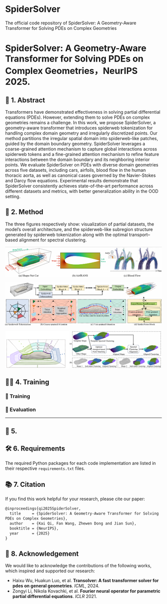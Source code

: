 # SpiderSolver
The official code repository of SpiderSolver: A Geometry-Aware Transformer for Solving PDEs on Complex Geometries

# SpiderSolver: A Geometry-Aware Transformer for Solving PDEs on Complex Geometries，NeurIPS 2025.

##  🧾 1.  Abstract
 Transformers have demonstrated effectiveness in solving partial differential equations (PDEs). However, extending them to solve PDEs on complex geometries
 remains a challenge. In this work, we propose SpiderSolver, a geometry-aware transformer that introduces spiderweb tokenization for handling complex domain
 geometry and irregularly discretized points. Our method partitions the irregular spatial domain into spiderweb-like patches, guided by the domain boundary geometry. SpiderSolver leverages a coarse-grained attention mechanism to capture global interactions across spiderweb tokens and a fine-grained attention mechanism
 to refine feature interactions between the domain boundary and its neighboring interior points. We evaluate SpiderSolver on PDEs with diverse domain geometries
 across five datasets, including cars, airfoils, blood flow in the human thoracic aorta, as well as canonical cases governed by the Navier-Stokes and Darcy flow equations.
 Experimental results demonstrate that SpiderSolver consistently achieves state-of-the-art performance across different datasets and metrics, with better generalization
 ability in the OOD setting.


## 🧠 2.  Method

The three figures respectively show: visualization of partial datasets, the model’s overall architecture, and the spiderweb-like subregion structure generated by spiderweb tokenization along with the optimal transport–based alignment for spectral clustering.

![Image text](data.png)

![Image text](architecture.png)

![Image text](spider_and_OT.png)


##  🏋️‍♂️ 4.  Training

### 🔧 Training




### 🧪 Evaluation



---


## 🚀 5.  



## 🛠️ 6. Requirements
The required Python packages for each code implementation are listed in their respective `requirements.txt` files.


## 📚 7. Citation
If you find this work helpful for your research, please cite our paper:
```
@inproceedings{qi2025SpiderSolver,
  title     = {SpiderSolver: A Geometry-Aware Transformer for Solving PDEs on Complex Geometries},
  author    = {Kai Qi, Fan Wang, Zhewen Dong and Jian Sun},
  booktitle = {NeurIPS},
  year      = {2025}
}
```




## 🙏 8. Acknowledgement

We would like to acknowledge the contributions of the following works, which inspired and supported our research:

- Haixu Wu, Huakun Luo, et al. **Transolver: A fast transformer solver for pdes on general geometries**. *ICML*, 2024.
- Zongyi Li, Nikola Kovachki, et al. **Fourier neural operator for parametric partial differential equations**. *ICLR* 2021.





